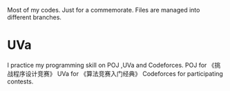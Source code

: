 Most of my codes.
Just for a commemorate.
Files are managed into different branches.

# UVa
I practice my programming skill on POJ ,UVa and Codeforces.
POJ for 《挑战程序设计竞赛》
UVa for 《算法竞赛入门经典》
Codeforces for participating contests.
